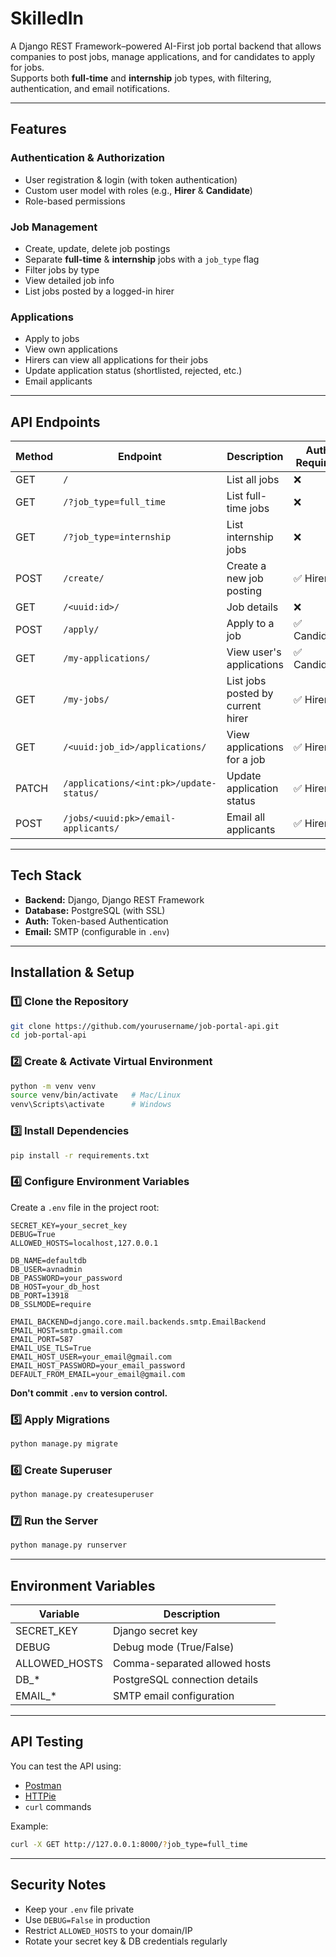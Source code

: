 # SkilledIn

A Django REST Framework–powered AI-First job portal backend that allows companies to post jobs, manage applications, and for candidates to apply for jobs.  
Supports both **full-time** and **internship** job types, with filtering, authentication, and email notifications.

---

## Features

### Authentication & Authorization
- User registration & login (with token authentication)
- Custom user model with roles (e.g., **Hirer** & **Candidate**)
- Role-based permissions

### Job Management
- Create, update, delete job postings
- Separate **full-time** & **internship** jobs with a `job_type` flag
- Filter jobs by type
- View detailed job info
- List jobs posted by a logged-in hirer

### Applications
- Apply to jobs
- View own applications
- Hirers can view all applications for their jobs
- Update application status (shortlisted, rejected, etc.)
- Email applicants

---

## API Endpoints

| Method | Endpoint | Description | Auth Required |
|--------|----------|-------------|---------------|
| GET | `/` | List all jobs | ❌ |
| GET | `/?job_type=full_time` | List full-time jobs | ❌ |
| GET | `/?job_type=internship` | List internship jobs | ❌ |
| POST | `/create/` | Create a new job posting | ✅ Hirer |
| GET | `/<uuid:id>/` | Job details | ❌ |
| POST | `/apply/` | Apply to a job | ✅ Candidate |
| GET | `/my-applications/` | View user's applications | ✅ Candidate |
| GET | `/my-jobs/` | List jobs posted by current hirer | ✅ Hirer |
| GET | `/<uuid:job_id>/applications/` | View applications for a job | ✅ Hirer |
| PATCH | `/applications/<int:pk>/update-status/` | Update application status | ✅ Hirer |
| POST | `/jobs/<uuid:pk>/email-applicants/` | Email all applicants | ✅ Hirer |

---

## Tech Stack

- **Backend:** Django, Django REST Framework
- **Database:** PostgreSQL (with SSL)
- **Auth:** Token-based Authentication
- **Email:** SMTP (configurable in `.env`)

---

## Installation & Setup

### 1️⃣ Clone the Repository
```bash
git clone https://github.com/yourusername/job-portal-api.git
cd job-portal-api
```

### 2️⃣ Create & Activate Virtual Environment
```bash
python -m venv venv
source venv/bin/activate   # Mac/Linux
venv\Scripts\activate      # Windows
```

### 3️⃣ Install Dependencies
```bash
pip install -r requirements.txt
```

### 4️⃣ Configure Environment Variables
Create a `.env` file in the project root:

```env
SECRET_KEY=your_secret_key
DEBUG=True
ALLOWED_HOSTS=localhost,127.0.0.1

DB_NAME=defaultdb
DB_USER=avnadmin
DB_PASSWORD=your_password
DB_HOST=your_db_host
DB_PORT=13918
DB_SSLMODE=require

EMAIL_BACKEND=django.core.mail.backends.smtp.EmailBackend
EMAIL_HOST=smtp.gmail.com
EMAIL_PORT=587
EMAIL_USE_TLS=True
EMAIL_HOST_USER=your_email@gmail.com
EMAIL_HOST_PASSWORD=your_email_password
DEFAULT_FROM_EMAIL=your_email@gmail.com
```

**Don't commit `.env` to version control.**

### 5️⃣ Apply Migrations
```bash
python manage.py migrate
```

### 6️⃣ Create Superuser
```bash
python manage.py createsuperuser
```

### 7️⃣ Run the Server
```bash
python manage.py runserver
```

---

## Environment Variables

| Variable | Description |
|----------|-------------|
| SECRET_KEY | Django secret key |
| DEBUG | Debug mode (True/False) |
| ALLOWED_HOSTS | Comma-separated allowed hosts |
| DB_* | PostgreSQL connection details |
| EMAIL_* | SMTP email configuration |

---

## API Testing

You can test the API using:
- [Postman](https://www.postman.com/)
- [HTTPie](https://httpie.io/)
- `curl` commands

Example:
```bash
curl -X GET http://127.0.0.1:8000/?job_type=full_time
```

---

## Security Notes
- Keep your `.env` file private
- Use `DEBUG=False` in production
- Restrict `ALLOWED_HOSTS` to your domain/IP
- Rotate your secret key & DB credentials regularly